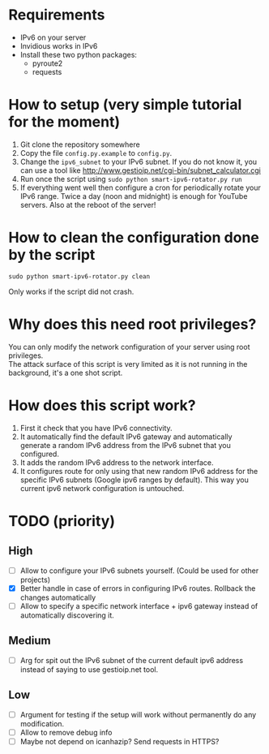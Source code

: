 # Requirements
- IPv6 on your server
- Invidious works in IPv6
- Install these two python packages:
  - pyroute2
  - requests

# How to setup (very simple tutorial for the moment)
1. Git clone the repository somewhere
2. Copy the file `config.py.example` to `config.py`.
3. Change the `ipv6_subnet` to your IPv6 subnet. If you do not know it, you can use a tool like http://www.gestioip.net/cgi-bin/subnet_calculator.cgi
4. Run once the script using `sudo python smart-ipv6-rotator.py run`
5. If everything went well then configure a cron for periodically rotate your IPv6 range.
   Twice a day (noon and midnight) is enough for YouTube servers. Also at the reboot of the server!

# How to clean the configuration done by the script
```
sudo python smart-ipv6-rotator.py clean
```

Only works if the script did not crash.

# Why does this need root privileges?

You can only modify the network configuration of your server using root privileges.  
The attack surface of this script is very limited as it is not running in the background, it's a one shot script.

# How does this script work?
1. First it check that you have IPv6 connectivity.
2. It automatically find the default IPv6 gateway and automatically generate a random IPv6 address from the IPv6 subnet that you configured.
3. It adds the random IPv6 address to the network interface.
4. It configures route for only using that new random IPv6 address for the specific IPv6 subnets (Google ipv6 ranges by default).
   This way you current ipv6 network configuration is untouched.

# TODO (priority)
## High
- [ ] Allow to configure your IPv6 subnets yourself. (Could be used for other projects)
- [x] Better handle in case of errors in configuring IPv6 routes. Rollback the changes automatically
- [ ] Allow to specify a specific network interface + ipv6 gateway instead of automatically discovering it.
## Medium
- [ ] Arg for spit out the IPv6 subnet of the current default ipv6 address instead of saying to use gestioip.net tool.
## Low
- [ ] Argument for testing if the setup will work without permanently do any modification.
- [ ] Allow to remove debug info
- [ ] Maybe not depend on icanhazip? Send requests in HTTPS?